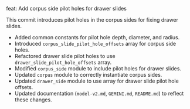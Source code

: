 feat: Add corpus side pilot holes for drawer slides

This commit introduces pilot holes in the corpus sides for fixing drawer slides.

- Added common constants for pilot hole depth, diameter, and radius.
- Introduced `corpus_slide_pilot_hole_offsets` array for corpus side holes.
- Refactored drawer slide pilot holes to use `drawer_slide_pilot_hole_offsets` array.
- Modified `corpus_side` module to include pilot holes for drawer slides.
- Updated `corpus` module to correctly instantiate corpus sides.
- Updated `drawer_side` module to use array for drawer slide pilot hole offsets.
- Updated documentation (`model-v2.md`, `GEMINI.md`, `README.md`) to reflect these changes.